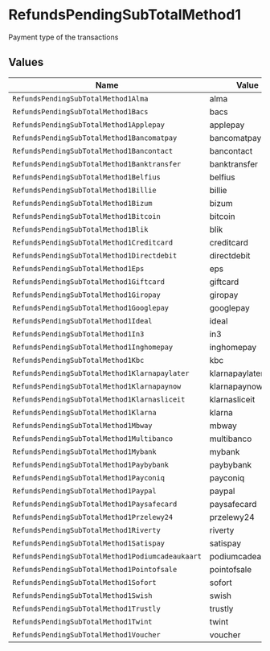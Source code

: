 # RefundsPendingSubTotalMethod1

Payment type of the transactions


## Values

| Name                                             | Value                                            |
| ------------------------------------------------ | ------------------------------------------------ |
| `RefundsPendingSubTotalMethod1Alma`              | alma                                             |
| `RefundsPendingSubTotalMethod1Bacs`              | bacs                                             |
| `RefundsPendingSubTotalMethod1Applepay`          | applepay                                         |
| `RefundsPendingSubTotalMethod1Bancomatpay`       | bancomatpay                                      |
| `RefundsPendingSubTotalMethod1Bancontact`        | bancontact                                       |
| `RefundsPendingSubTotalMethod1Banktransfer`      | banktransfer                                     |
| `RefundsPendingSubTotalMethod1Belfius`           | belfius                                          |
| `RefundsPendingSubTotalMethod1Billie`            | billie                                           |
| `RefundsPendingSubTotalMethod1Bizum`             | bizum                                            |
| `RefundsPendingSubTotalMethod1Bitcoin`           | bitcoin                                          |
| `RefundsPendingSubTotalMethod1Blik`              | blik                                             |
| `RefundsPendingSubTotalMethod1Creditcard`        | creditcard                                       |
| `RefundsPendingSubTotalMethod1Directdebit`       | directdebit                                      |
| `RefundsPendingSubTotalMethod1Eps`               | eps                                              |
| `RefundsPendingSubTotalMethod1Giftcard`          | giftcard                                         |
| `RefundsPendingSubTotalMethod1Giropay`           | giropay                                          |
| `RefundsPendingSubTotalMethod1Googlepay`         | googlepay                                        |
| `RefundsPendingSubTotalMethod1Ideal`             | ideal                                            |
| `RefundsPendingSubTotalMethod1In3`               | in3                                              |
| `RefundsPendingSubTotalMethod1Inghomepay`        | inghomepay                                       |
| `RefundsPendingSubTotalMethod1Kbc`               | kbc                                              |
| `RefundsPendingSubTotalMethod1Klarnapaylater`    | klarnapaylater                                   |
| `RefundsPendingSubTotalMethod1Klarnapaynow`      | klarnapaynow                                     |
| `RefundsPendingSubTotalMethod1Klarnasliceit`     | klarnasliceit                                    |
| `RefundsPendingSubTotalMethod1Klarna`            | klarna                                           |
| `RefundsPendingSubTotalMethod1Mbway`             | mbway                                            |
| `RefundsPendingSubTotalMethod1Multibanco`        | multibanco                                       |
| `RefundsPendingSubTotalMethod1Mybank`            | mybank                                           |
| `RefundsPendingSubTotalMethod1Paybybank`         | paybybank                                        |
| `RefundsPendingSubTotalMethod1Payconiq`          | payconiq                                         |
| `RefundsPendingSubTotalMethod1Paypal`            | paypal                                           |
| `RefundsPendingSubTotalMethod1Paysafecard`       | paysafecard                                      |
| `RefundsPendingSubTotalMethod1Przelewy24`        | przelewy24                                       |
| `RefundsPendingSubTotalMethod1Riverty`           | riverty                                          |
| `RefundsPendingSubTotalMethod1Satispay`          | satispay                                         |
| `RefundsPendingSubTotalMethod1Podiumcadeaukaart` | podiumcadeaukaart                                |
| `RefundsPendingSubTotalMethod1Pointofsale`       | pointofsale                                      |
| `RefundsPendingSubTotalMethod1Sofort`            | sofort                                           |
| `RefundsPendingSubTotalMethod1Swish`             | swish                                            |
| `RefundsPendingSubTotalMethod1Trustly`           | trustly                                          |
| `RefundsPendingSubTotalMethod1Twint`             | twint                                            |
| `RefundsPendingSubTotalMethod1Voucher`           | voucher                                          |